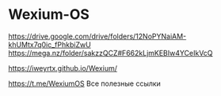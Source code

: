 # Wexium-OS
https://drive.google.com/drive/folders/12NoPYNaiAM-khUMtx7q0ic_fPhkbiZwU
https://mega.nz/folder/sakzzQCZ#F662kLjmKEBIw4YCeIkVcQ




https://iweyrtx.github.io/Wexium/




https://t.me/WexiumOS
Все полезные ссылки

